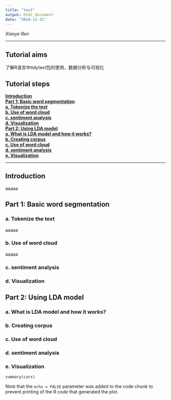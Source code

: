 ```yaml
---
title: "test"
output: html_document
date: "2024-11-21"
---
```


*Xiaoye Ren*

----

## Tutorial aims 

了解R语言中tidytext包的使用，数据分析与可视化

## Tutorial steps 

[**Introduction**](#introduction)  
[**Part 1: Basic word segmentation**](#part-1-basic-word-segmentation)  
[**a. Tokenize the text**](#a-tokenize-the-text)  
[**b. Use of word cloud**](#b-use-of-word-cloud)  
[**c. sentiment analysis**](#c-sentiment-analysis)  
[**d. Visualization**](#d-visualization)  
[**Part 2: Using LDA model**](#part-2-using-lda-model)  
[**a. What is LDA model and how it works?**](#a-what-is-lda-model-and-how-it-works)  
[**b. Creating corpus**](#b-creating-corpus)  
[**c. Use of word cloud**](#c-use-of-word-cloud)  
[**d. sentiment analysis**](#d-sentiment-analysis)  
[**e. Visualization**](#e-visualization)  

---

## Introduction 

aaaaa

## Part 1: Basic word segmentation 

### a. Tokenize the text 

aaaaa

### b. Use of word cloud 

aaaaa

### c. sentiment analysis 


### d. Visualization 



## Part 2: Using LDA model 

### a. What is LDA model and how it works?  



### b. Creating corpus 



### c. Use of word cloud 


### d. sentiment analysis 


### e. Visualization 


```{r cars}
summary(cars)
```

Note that the `echo = FALSE` parameter was added to the code chunk to prevent printing of the R code that generated the plot.



